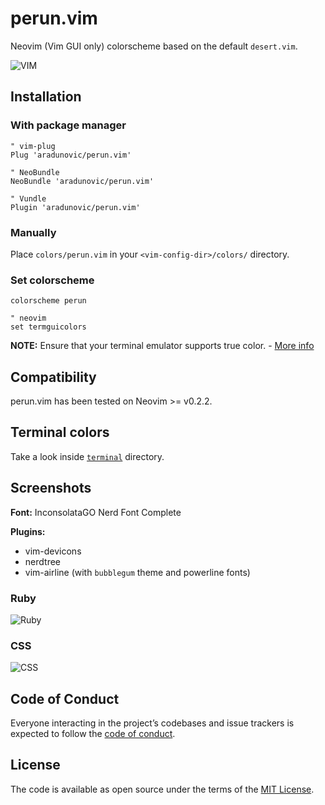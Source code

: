 # perun.vim

Neovim (Vim GUI only) colorscheme based on the default `desert.vim`.

![VIM](https://raw.githubusercontent.com/ttr3dp/perun.vim/master/screenshots/vim.png)

## Installation

### With package manager

```viml
" vim-plug
Plug 'aradunovic/perun.vim'

" NeoBundle
NeoBundle 'aradunovic/perun.vim'

" Vundle
Plugin 'aradunovic/perun.vim'
```

### Manually

Place `colors/perun.vim` in your `<vim-config-dir>/colors/` directory.

### Set colorscheme
```viml
colorscheme perun

" neovim
set termguicolors
```

**NOTE:** Ensure that your terminal emulator supports true color. - [More info](https://github.com/neovim/neovim/wiki/FAQ#how-can-i-use-true-color-in-the-terminal)

## Compatibility

perun.vim has been tested on Neovim >= v0.2.2.

## Terminal colors

Take a look inside [`terminal`](https://github.com/ttr3dp/perun.vim/tree/master/terminal) directory.

## Screenshots

**Font:** InconsolataGO Nerd Font Complete

**Plugins:**
* vim-devicons
* nerdtree
* vim-airline (with `bubblegum` theme and powerline fonts)

### Ruby

![Ruby](https://raw.githubusercontent.com/ttr3dp/perun.vim/master/screenshots/ruby.png)

### CSS

![CSS](https://raw.githubusercontent.com/ttr3dp/perun.vim/master/screenshots/css.png)

## Code of Conduct

Everyone interacting in the  project’s codebases and issue trackers is expected
to follow the
[code of conduct](https://github.com/ttr3dp/perun.vim/blob/master/CODE_OF_CONDUCT.md).

## License

The code is available as open source under the terms of the
[MIT License](https://opensource.org/licenses/MIT).
